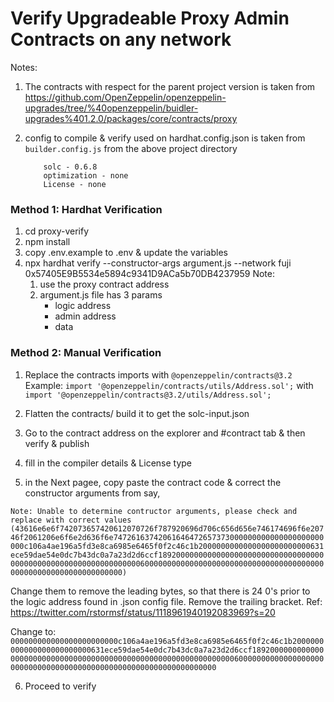# Verify Upgradeable Proxy Admin Contracts on any network

Notes:

1. The contracts with respect for the parent project version is taken from 
https://github.com/OpenZeppelin/openzeppelin-upgrades/tree/%40openzeppelin/buidler-upgrades%401.2.0/packages/core/contracts/proxy

2. config to compile & verify used on hardhat.config.json is taken from `builder.config.js` from the above project directory

    ``` Compiler Settings
        solc - 0.6.8
        optimization - none
        License - none
    ```

### Method 1: Hardhat Verification

1. cd proxy-verify
2. npm install
3. copy .env.example to .env & update the variables
3. npx hardhat verify --constructor-args argument.js --network fuji 0x57405E9B5534e5894c9341D9ACa5b70DB4237959
    Note:
    1. use the proxy contract address
    2. argument.js file has 3 params
        - logic address
        - admin address
        - data

### Method 2: Manual Verification

1. Replace the contracts imports with  `@openzeppelin/contracts@3.2`
Example:
`import '@openzeppelin/contracts/utils/Address.sol';` with 
`import '@openzeppelin/contracts@3.2/utils/Address.sol';`
 
2. Flatten the contracts/ build it to get the solc-input.json

3. Go to the contract address on the explorer and #contract tab & then verify & publish 

4. fill in the compiler details & License type

5. in the Next pagee, copy paste the contract code &  correct the constructor arguments from 
say, 

`Note: Unable to determine contructor arguments, please check and replace with correct values (43616e6e6f742073657420612070726f787920696d706c656d656e746174696f6e20746f2061206e6f6e2d636f6e74726163742061646472657373000000000000000000000000c106a4ae196a5fd3e8ca6985e6465f0f2c46c1b2000000000000000000000000631ece59dae54e0dc7b43dc0a7a23d2d6ccf189200000000000000000000000000000000000000000000000000000000000000600000000000000000000000000000000000000000000000000000000000000000)`

Change them to remove the leading bytes, so that there is 24 0's prior to the logic address found in .json config file.
Remove the trailing bracket.
Ref: https://twitter.com/rstormsf/status/1118961940192083969?s=20

Change to:
`000000000000000000000000c106a4ae196a5fd3e8ca6985e6465f0f2c46c1b2000000000000000000000000631ece59dae54e0dc7b43dc0a7a23d2d6ccf189200000000000000000000000000000000000000000000000000000000000000600000000000000000000000000000000000000000000000000000000000000000`

6. Proceed to verify